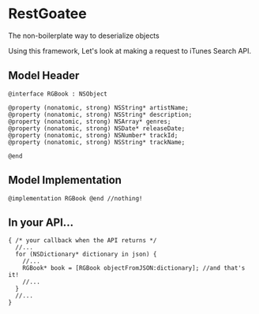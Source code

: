 RestGoatee
==========

The non-boilerplate way to deserialize objects

Using this framework, Let's look at making a request to iTunes Search API.

## Model Header

```objc
@interface RGBook : NSObject

@property (nonatomic, strong) NSString* artistName;
@property (nonatomic, strong) NSString* description;
@property (nonatomic, strong) NSArray* genres;
@property (nonatomic, strong) NSDate* releaseDate;
@property (nonatomic, strong) NSNumber* trackId;
@property (nonatomic, strong) NSString* trackName;

@end
```

## Model Implementation

```objc
@implementation RGBook @end //nothing!
```

## In your API...

```
{ /* your callback when the API returns */
  //...
  for (NSDictionary* dictionary in json) {
    //...
    RGBook* book = [RGBook objectFromJSON:dictionary]; //and that's it!
    //...
  }
  //...
}
```
